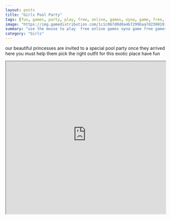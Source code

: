 ```yaml
---
layout: posts
title: "Girls Pool Party"
tags: [fun, games, party, play, free, online, games, oyna, game, free, games, play, play, games]
image: "https://img.gamedistribution.com/1c1c067d0d0a4b7299baa7d2300191fc-512x384.jpeg"
summary: "use the mouse to play  free online games oyna game free games play play games"
category: "Girls"
---
```


our beautiful princesses are invited to a special pool party once they arrived here you must help them pick the right outfit for this exotic place have fun

<iframe width="100%" height="480px;" src="https://html5.gamedistribution.com/1c1c067d0d0a4b7299baa7d2300191fc/"></iframe>